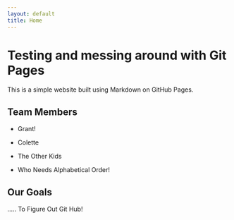 ```yaml
---
layout: default
title: Home
---
```

# Testing and messing around with Git Pages

This is a simple website built using Markdown on GitHub Pages.

## Team Members

- Grant!

- Colette

- The Other Kids

- Who Needs Alphabetical Order!

## Our Goals
.....
To Figure Out Git Hub!

